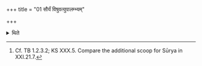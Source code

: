 +++
title = "01 सौर्यं विषुवत्युपालम्भ्यम्"

+++

<details><summary>थिते</summary>

1. On the Viṣuvat day a (he-goat) for Sūrya is to be seized additionally (to the above mentioned victims).[^1]  

[^1]: Cf. TB 1.2.3.2; KS XXX.5. Compare the additional scoop for Sūrya in XXI.21.7.  
</details>
